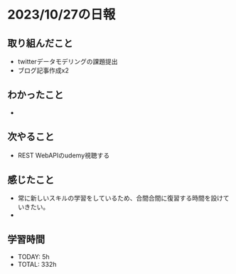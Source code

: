 # 2023/10/27の日報


## 取り組んだこと
- twitterデータモデリングの課題提出
- ブログ記事作成x2
## わかったこと
- 

## 次やること
- REST WebAPIのudemy視聴する


## 感じたこと
- 常に新しいスキルの学習をしているため、合間合間に復習する時間を設けていきたい。
- 

## 学習時間
- TODAY: 5h
- TOTAL: 332h
